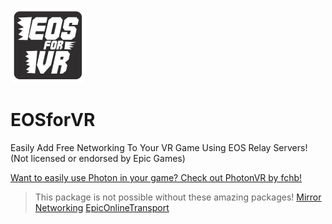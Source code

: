 ![EFV Logo](https://github.com/TheScruffyKat/EOSforVR/blob/main/github/EOSforVR_XS.png?raw=true)
# EOSforVR
Easily Add Free Networking To Your VR Game Using EOS Relay Servers! (Not licensed or endorsed by Epic Games)

[Want to easily use Photon in your game? Check out PhotonVR by fchb!](https://github.com/fchb1239/PhotonVR)

> This package is not possible without these amazing packages!
> [Mirror Networking](https://github.com/vis2k/Mirror)
> [EpicOnlineTransport](https://github.com/FakeByte/EpicOnlineTransport)
